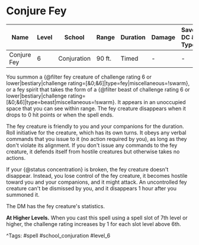# Conjure Fey

| Name | Level | School | Range | Duration | Damage | Save DC & Type |
|------|-------|--------|-------|----------|--------|----------------|
| Conjure Fey | 6 | Conjuration | 90 ft. | Timed | - | - |

You summon a {@filter fey creature of challenge rating 6 or lower|bestiary|challenge rating=[&0;&6]|type=fey|miscellaneous=!swarm}, or a fey spirit that takes the form of a {@filter beast of challenge rating 6 or lower|bestiary|challenge rating=[&0;&6]|type=beast|miscellaneous=!swarm}. It appears in an unoccupied space that you can see within range. The fey creature disappears when it drops to 0 hit points or when the spell ends.

The fey creature is friendly to you and your companions for the duration. Roll initiative for the creature, which has its own turns. It obeys any verbal commands that you issue to it (no action required by you), as long as they don't violate its alignment. If you don't issue any commands to the fey creature, it defends itself from hostile creatures but otherwise takes no actions.

If your {@status concentration} is broken, the fey creature doesn't disappear. Instead, you lose control of the fey creature, it becomes hostile toward you and your companions, and it might attack. An uncontrolled fey creature can't be dismissed by you, and it disappears 1 hour after you summoned it.

The DM has the fey creature's statistics.

**At Higher Levels.** When you cast this spell using a spell slot of 7th level or higher, the challenge rating increases by 1 for each slot level above 6th.

^Tags: #spell #school_conjuration #level_6